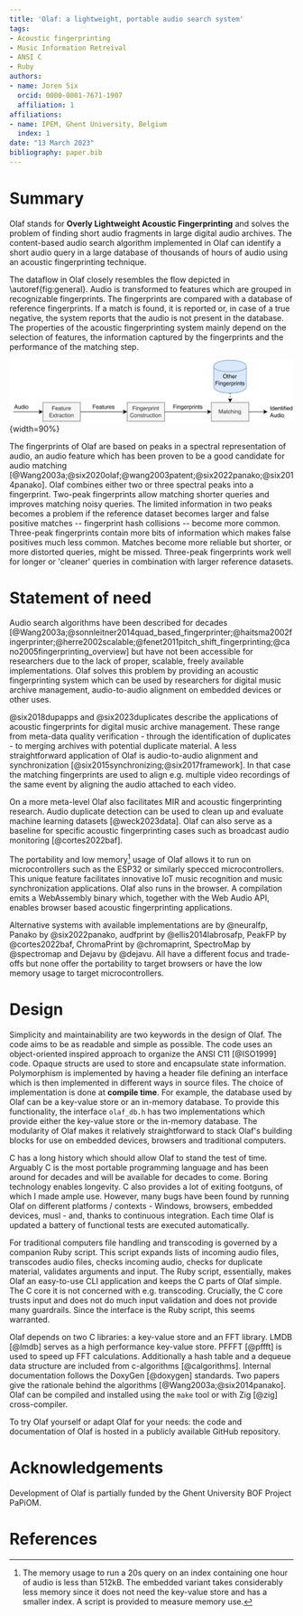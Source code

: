 ```yaml
---
title: 'Olaf: a lightweight, portable audio search system'
tags:
- Acoustic fingerprinting
- Music Information Retreival
- ANSI C
- Ruby
authors:
- name: Joren Six
  orcid: 0000-0001-7671-1907
  affiliation: 1
affiliations:
- name: IPEM, Ghent University, Belgium
  index: 1
date: "13 March 2023"
bibliography: paper.bib
---
```



# Summary

Olaf stands for __Overly Lightweight Acoustic Fingerprinting__ and solves the problem of finding short audio fragments in large digital audio archives. The content-based audio search algorithm implemented in Olaf can identify a short audio query in a large database of thousands of hours of audio using an acoustic fingerprinting technique.

The dataflow in Olaf closely resembles the flow depicted in \autoref{fig:general}. Audio is transformed to features which are grouped in recognizable fingerprints. The fingerprints are compared with a database of reference fingerprints. If a match is found, it is reported or, in case of a true negative, the system reports that the audio is not present in the database. The properties of the acoustic fingerprinting system mainly depend on the selection of features, the information captured by the fingerprints and the performance of the matching step.

![A general acoustic fingerprinting system. Features are extracted from audio and combined into fingerprints. The fingerprints are matched with fingerprints in a reference database. Finally, a match is reported.\label{fig:general}](docs/general_acoustic_fingerprinting_schema.png){width=90%}

The fingerprints of Olaf are based on peaks in a spectral representation of audio, an audio feature which has been proven to be a good candidate for audio matching [@Wang2003a;@six2020olaf;@wang2003patent;@six2022panako;@six2014panako]. Olaf combines either two or three spectral peaks into a fingerprint. Two-peak fingerprints allow matching shorter queries and improves matching noisy queries. The limited information in two peaks becomes a problem if the reference dataset becomes larger and false positive matches -- fingerprint hash collisions -- become more common. Three-peak fingerprints contain more bits of information which makes false positives much less common. Matches become more reliable but shorter, or more distorted queries, might be missed. Three-peak fingerprints work well for longer or 'cleaner' queries in combination with larger reference datasets. 

# Statement of need

Audio search algorithms have been described for decades [@Wang2003a;@sonnleitner2014quad_based_fingerprinter;@haitsma2002fingerprinter;@herre2002scalable;@fenet2011pitch_shift_fingerprinting;@cano2005fingerprinting_overview] but have not been accessible for researchers due to the lack of proper, scalable, freely available implementations. Olaf solves this problem by providing an acoustic fingerprinting system which can be used by researchers for digital music archive management, audio-to-audio alignment on embedded devices or other uses. 

@six2018dupapps and @six2023duplicates describe the applications of acoustic fingerprints for digital music archive management. These range from meta-data quality verification - through the identification of duplicates - to merging archives with potential duplicate material. A less straightforward application of Olaf is audio-to-audio alignment and synchronization [@six2015synchronizing;@six2017framework]. In that case the matching fingerprints are used to align e.g. multiple video recordings of the same event by aligning the audio attached to each video.

On a more meta-level Olaf also facilitates MIR and acoustic fingerprinting research. Audio duplicate detection can be used to clean up and evaluate machine learning datasets [@weck2023data]. Olaf can also serve as a baseline for specific acoustic fingerprinting cases such as broadcast audio monitoring [@cortes2022baf].

The portability and low memory[^1] usage of Olaf allows it to run on microcontrollers such as the ESP32 or similarly specced microcontrollers. This unique feature facilitates innovative IoT music recognition and music synchronization applications. Olaf also runs in the browser. A compilation emits a WebAssembly binary which, together with the Web Audio API, enables browser based acoustic fingerprinting applications. 

Alternative systems with available implementations are by @neuralfp, Panako by @six2022panako, audfprint by @ellis2014labrosafp, PeakFP by @cortes2022baf, ChromaPrint by @chromaprint, SpectroMap by @spectromap and Dejavu by @dejavu. All have a different focus and trade-offs but none offer the portability to target browsers or have the low memory usage to target microcontrollers.

# Design

Simplicity and maintainability are two keywords in the design of Olaf. The code aims to be as readable and simple as possible. The code uses an object-oriented inspired approach to organize the ANSI C11 [@ISO1999] code. Opaque structs are used to store and encapsulate state information. Polymorphism is implemented by having a header file defining an interface which is then implemented in different ways in source files. The choice of implementation is done at __compile time__. For example, the database used by Olaf can be a key-value store or an in-memory database. To provide this functionality, the interface `olaf_db.h` has two implementations which provide either the key-value store or the in-memory database. The modularity of Olaf makes it relatively straightforward to stack Olaf's building blocks for use on embedded devices, browsers and traditional computers.  

C has a long history which should allow Olaf to stand the test of time. Arguably C is the most portable programming language and has been around for decades and will be available for decades to come. Boring technology enables longevity. C also provides a lot of exiting footguns, of which I made ample use. However, many bugs have been found by running Olaf on different platforms / contexts - Windows, browsers, embedded devices, musl - and, thanks to continuous integration. Each time Olaf is updated a battery of functional tests are executed automatically.

For traditional computers file handling and transcoding is governed by a companion Ruby script. This script expands lists of incoming audio files, transcodes audio files, checks incoming audio, checks for duplicate material, validates arguments and input. The Ruby script, essentially, makes Olaf an easy-to-use CLI application and keeps the C parts of Olaf simple. The C core it is not concerned with e.g. transcoding. Crucially, the C core trusts input and does not do much input validation and does not provide many guardrails. Since the interface is the Ruby script, this seems warranted.

Olaf depends on two C libraries: a key-value store and an FFT library. LMDB [@lmdb] serves as a high performance key-value store. PFFFT [@pffft] is used to speed up FFT calculations. Additionally a hash table and a dequeue data structure are included from c-algorithms [@calgorithms]. Internal documentation follows the DoxyGen [@doxygen] standards. Two papers give the rationale behind the algorithms [@Wang2003a;@six2014panako]. Olaf can be compiled and installed using the `make` tool or with Zig [@zig] cross-compiler. 

To try Olaf yourself or adapt Olaf for your needs: the code and documentation of Olaf is hosted in a publicly available GitHub repository.

[^1]: The memory usage to run a 20s query on an index containing one hour of audio is less than 512kB. The embedded variant takes considerably less memory since it does not need the key-value store and has a smaller index. A script is provided to measure memory use.  


# Acknowledgements

Development of Olaf is partially funded by the Ghent University BOF Project PaPiOM.

# References